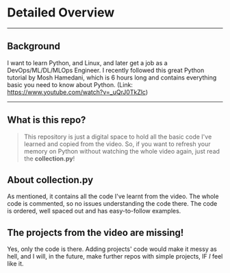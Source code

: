 # Detailed Overview
***
## Background
I want to learn Python, and Linux, and later get a job as a DevOps/ML/DL/MLOps Engineer. I recently followed this great Python tutorial by Mosh Hamedani, which is 6 hours long and contains everything basic you need to know about Python.  (Link: https://www.youtube.com/watch?v=_uQrJ0TkZlc)
***
## What is this repo?
> This repository is just a digital space to hold all the basic code I've learned and copied from the video. So, if you want to refresh your memory on Python without watching the whole video again, just read the **collection.py**! 

## About collection.py
As mentioned, it contains all the code I've learnt from the video. The whole code is commented, so no issues understanding the code there. The code is ordered, well spaced out and has easy-to-follow examples.  

## The projects from the video are missing!
Yes, only the code is there. Adding projects' code would make it messy as hell, and I will, in the future, make further repos with simple projects, IF *I* feel like it.
